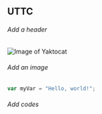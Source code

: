## UTTC

###### Add a header

![Image of Yaktocat](https://octodex.github.com/images/yaktocat.png)

###### Add an image

``` javascript
var myVar = "Hello, world!";
```

###### Add codes
